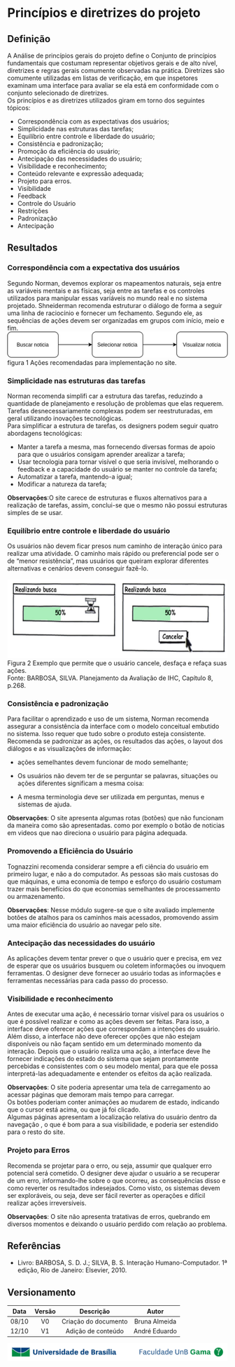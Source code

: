 # Princípios e diretrizes do projeto

## Definição

A Análise de princípios gerais do projeto define o Conjunto de princípios fundamentais que costumam representar objetivos gerais e de alto nível, diretrizes e regras gerais comumente observadas na prática. Diretrizes são comumente utilizadas em listas de verificação, em que inspetores examinam uma interface para avaliar se ela está em conformidade com o conjunto selecionado de diretrizes.<br>
Os princípios e as diretrizes utilizados giram em torno dos seguintes tópicos:

- Correspondência com as expectativas dos usuários;
- Simplicidade nas estruturas das tarefas;
- Equilíbrio entre controle e liberdade do usuário;
- Consistência e padronização;
- Promoção da eficiência do usuário;
- Antecipação das necessidades do usuário;
- Visibilidade e reconhecimento;
- Conteúdo relevante e expressão adequada;
- Projeto para erros.
- Visibilidade
- Feedback
- Controle do Usuário
- Restrições
- Padronização
- Antecipação

## Resultados

### Correspondência com a expectativa dos usuários

Segundo Norman, devemos explorar os mapeamentos naturais, seja entre as
variáveis mentais e as físicas, seja entre as tarefas e os controles utilizados para manipular essas variáveis no mundo real e no sistema projetado. Shneiderman recomenda estruturar o diálogo de forma a seguir uma linha de
raciocínio e fornecer um fechamento. Segundo ele, as sequências de ações devem ser
organizadas em grupos com início, meio e fim.
<br>
![principio](../imagens/Principios/buscar_noticia.png)<br>
figura 1 Ações recomendadas para implementação no site.
<br>

### Simplicidade nas estruturas das tarefas

Norman recomenda simplifi car a estrutura das tarefas, reduzindo a quantidade de planejamento e resolução de problemas que elas requerem. Tarefas desnecessariamente complexas podem ser reestruturadas, em geral utilizando inovações
tecnológicas.<br>
Para simplificar a estrutura de tarefas, os designers podem seguir quatro abordagens tecnológicas:<br>

- Manter a tarefa a mesma, mas fornecendo diversas formas de apoio para que o usuários consigam aprender arealizar a tarefa;<br>
- Usar tecnologia para tornar visível o que seria invisível, melhorando o feedback e a capacidade do usuário se manter no controle da tarefa;<br>
- Automatizar a tarefa, mantendo-a igual;<br>
- Modificar a natureza da tarefa;<br>

**Observações**:O site carece de estruturas e fluxos alternativos para a realização de tarefas, assim, conclui-se que o mesmo não possui estruturas simples de se usar.

### Equilíbrio entre controle e liberdade do usuário

Os usuários não devem ficar presos num caminho de interação único para realizar uma atividade. O caminho mais rápido ou preferencial pode ser o de “menor resistência”, mas usuários que queiram explorar diferentes alternativas e cenários devem conseguir fazê-lo.<br>
<br>
![principio](../imagens/Principios/busca_usuario.png)<br>
Figura 2 Exemplo que permite que o usuário cancele, desfaça e refaça suas ações.<br>
Fonte: BARBOSA, SILVA. Planejamento da Avaliação de IHC, Capítulo 8, p.268.
<br>

### Consistência e padronização

Para facilitar o aprendizado e uso de um sistema, Norman recomenda assegurar a consistência da interface com o modelo conceitual embutido no sistema. Isso
requer que tudo sobre o produto esteja consistente.
Recomenda se padronizar as ações, os resultados das ações, o layout dos diálogos e as visualizações de informação:<br>

- ações semelhantes devem funcionar de modo semelhante;

- Os usuários não devem ter de se perguntar se palavras, situações ou ações diferentes significam a mesma coisa:

- A mesma terminologia deve ser utilizada em perguntas, menus e sistemas de ajuda.<br>

**Observações**: O site apresenta algumas rotas (botões) que não funcionam da maneira como são apresentadas. como por exemplo o botão de noticias em videos que nao direciona o usuário para página adequada.

### Promovendo a Eficiência do Usuário

Tognazzini recomenda considerar sempre a efi ciência do usuário em primeiro
lugar, e não a do computador. As pessoas são mais custosas do que máquinas, e uma
economia de tempo e esforço do usuário costumam trazer mais benefícios do que
economias semelhantes de processamento ou armazenamento.<br>

**Observações**: Nesse módulo sugere-se que o site avaliado implemente botões de atalhos para os caminhos mais acessados, promovendo assim uma maior eficiência do usuário ao navegar pelo site.

### Antecipação das necessidades do usuário

As aplicações devem tentar prever o que o usuário quer e precisa, em vez de esperar
que os usuários busquem ou coletem informações ou invoquem ferramentas. O designer deve fornecer ao usuário todas as informações e ferramentas necessárias para
cada passo do processo.

### Visibilidade e reconhecimento

Antes de executar uma ação, é necessário tornar visível para os usuários o que é possível realizar e como as ações devem ser feitas.
Para isso, a interface deve oferecer ações que correspondam a intenções do usuário.
Além disso, a interface não deve oferecer opções que não estejam disponíveis ou não
façam sentido em um determinado momento da interação. Depois que o usuário
realiza uma ação, a interface deve lhe fornecer indicações do estado do sistema que
sejam prontamente percebidas e consistentes com o seu modelo mental, para que ele
possa interpretá-las adequadamente e entender os efeitos da ação realizada.
<br>

**Observações**: O site poderia apresentar uma tela de carregamento ao acessar páginas que demoram mais tempo para carregar.<br>
Os botões poderiam conter animações ao mudarem de estado, indicando que o cursor está acima, ou que já foi clicado.<br>
Algumas páginas apresentam a localização relativa do usuário dentro da navegação , o que é bom para a sua visibilidade, e poderia ser estendido para o resto do site.

### Projeto para Erros

Recomenda se projetar para o erro, ou seja, assumir que qualquer erro
potencial será cometido. O designer deve ajudar o usuário a se recuperar de um erro,
informando-lhe sobre o que ocorreu, as consequências disso e como reverter os resultados indesejados. Como visto, os sistemas devem ser exploráveis, ou seja, deve ser
fácil reverter as operações e difícil realizar ações irreversíveis.
<br>

**Observações**: O site não apresenta tratativas de erros, quebrando em diversos momentos e deixando o usuário perdido com relação ao problema.

## Referências

- Livro: BARBOSA, S. D. J.; SILVA, B. S. Interação Humano-Computador. 1ª edição, Rio de Janeiro: Elsevier, 2010.

## Versionamento

| Data  | Versão |      Descrição       |     Autor     |
| :---: | :----: | :------------------: | :-----------: |
| 08/10 |   V0   | Criação do documento | Bruna Almeida |
| 12/10 |   V1   |  Adição de conteúdo  | André Eduardo |

<div> <p align = "center"><img src="../../imagens/unb-fga-extenso.jpg" width="700"></div>
